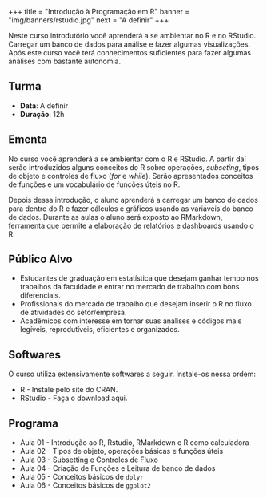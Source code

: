 +++
title = "Introdução à Programação em R"
banner = "img/banners/rstudio.jpg"
next = "A definir"
+++

Neste curso introdutório você aprenderá a se ambientar no R e no RStudio. Carregar
um banco de dados para análise e fazer algumas visualizações. Após este curso você
terá conhecimentos suficientes para fazer algumas análises com bastante autonomia.

<!--more-->

## Turma

* __Data__: A definir
* __Duração__: 12h

## Ementa

No curso você aprenderá a se ambientar com o R e RStudio. A partir daí serão 
introduzidos alguns conceitos do R sobre operações, *subseting*, tipos de objeto
e controles de fluxo (*for* e *while*). Serão apresentados conceitos de funções e 
um vocabulário de funções úteis no R.

Depois dessa introdução, o aluno aprenderá a carregar um banco de dados para dentro
do R e fazer cálculos e gráficos usando as variáveis do banco de dados. Durante as 
aulas o aluno será exposto ao RMarkdown, ferramenta que permite a elaboração de 
relatórios e dashboards usando o R.

## Público Alvo

* Estudantes de graduação em estatística que desejam ganhar tempo nos trabalhos da faculdade e entrar no mercado de trabalho com bons diferenciais.
* Profissionais do mercado de trabalho que desejam inserir o R no fluxo de atividades do setor/empresa.
* Acadêmicos com interesse em tornar suas análises e códigos mais legíveis, reprodutíveis, eficientes e organizados.

## Softwares

O curso utiliza extensivamente softwares a seguir. Instale-os nessa ordem:

* R - Instale pelo site do CRAN.
* RStudio - Faça o download aqui.

## Programa

* Aula 01 - Introdução ao R, Rstudio, RMarkdown e R como calculadora
* Aula 02 - Tipos de objeto, operações básicas e funções úteis
* Aula 03 - Subsetting e Controles de Fluxo
* Aula 04 - Criação de Funções e Leitura de banco de dados
* Aula 05 - Conceitos básicos de `dplyr`
* Aula 06 - Conceitos básicos de `ggplot2`
